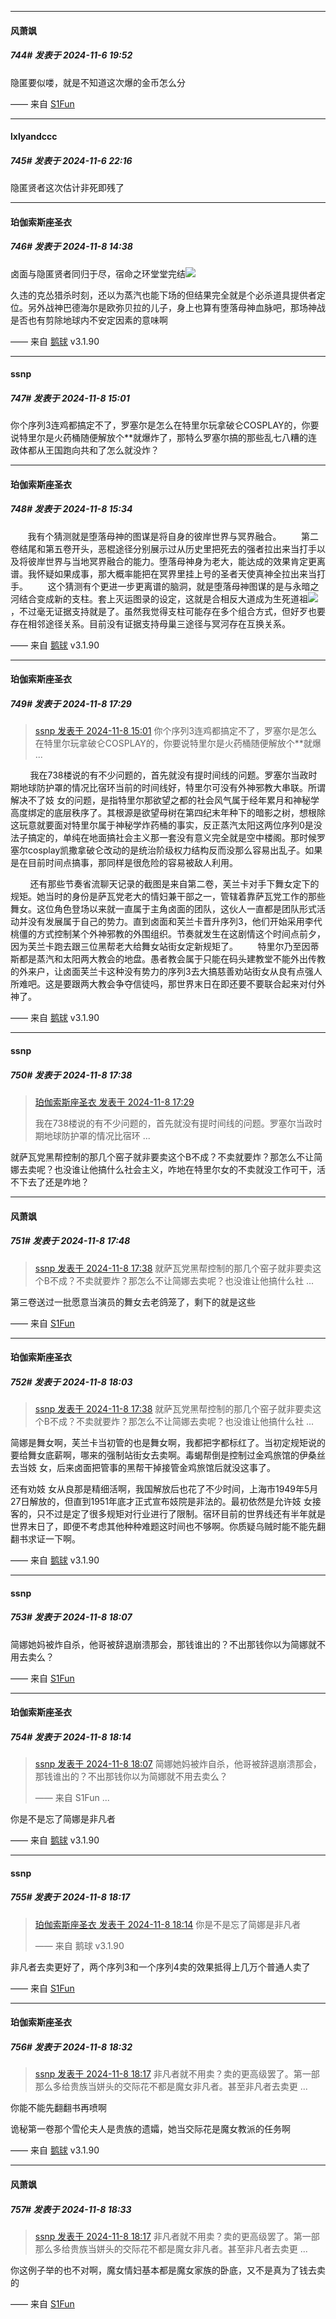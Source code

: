 ﻿
*****

####  风萧飒  
##### 744#       发表于 2024-11-6 19:52

隐匿要似喽，就是不知道这次爆的金币怎么分

—— 来自 [S1Fun](https://s1fun.koalcat.com)


*****

####  lxlyandccc  
##### 745#       发表于 2024-11-6 22:16

隐匿贤者这次估计非死即残了


*****

####  珀伽索斯座圣衣  
##### 746#       发表于 2024-11-8 14:38

卤面与隐匿贤者同归于尽，宿命之环堂堂完结<img src="https://static.saraba1st.com/image/smiley/face2017/067.png" referrerpolicy="no-referrer">

久违的克怂猎杀时刻，还以为蒸汽也能下场的但结果完全就是个必杀道具提供者定位。另外战神巴德海尔是欧弥贝拉的儿子，身上也算有堕落母神血脉吧，那场神战是否也有剪除地球内不安定因素的意味啊

—— 来自 [鹅球](https://www.pgyer.com/GcUxKd4w) v3.1.90


*****

####  ssnp  
##### 747#       发表于 2024-11-8 15:01

你个序列3连鸡都搞定不了，罗塞尔是怎么在特里尔玩拿破仑COSPLAY的，你要说特里尔是火药桶随便解放个**就爆炸了，那特么罗塞尔搞的那些乱七八糟的连政体都从王国跑向共和了怎么就没炸？


*****

####  珀伽索斯座圣衣  
##### 748#       发表于 2024-11-8 15:34

       我有个猜测就是堕落母神的图谋是将自身的彼岸世界与冥界融合。
       第二卷结尾和第五卷开头，恶棍途径分别展示过从历史里把死去的强者拉出来当打手以及将彼岸世界与当地冥界融合的能力。堕落母神身为老大，能达成的效果肯定更离谱。我怀疑如果成事，那大概率能把在冥界里挂上号的圣者天使真神全拉出来当打手。
       这个猜测有个更进一步更离谱的脑洞，就是堕落母神图谋的是与永暗之河结合变成新的支柱。套上灭运图录的设定，这就是合相反大道成为生死道祖<img src="https://static.saraba1st.com/image/smiley/face2017/067.png" referrerpolicy="no-referrer">，不过毫无证据支持就是了。虽然我觉得支柱可能存在多个组合方式，但好歹也要存在相邻途径关系。目前没有证据支持母巢三途径与冥河存在互换关系。

—— 来自 [鹅球](https://www.pgyer.com/GcUxKd4w) v3.1.90


*****

####  珀伽索斯座圣衣  
##### 749#       发表于 2024-11-8 17:29

<blockquote><a href="httphttps://bbs.saraba1st.com/2b/forum.php?mod=redirect&amp;goto=findpost&amp;pid=66648559&amp;ptid=2170642" target="_blank">ssnp 发表于 2024-11-8 15:01</a>
你个序列3连鸡都搞定不了，罗塞尔是怎么在特里尔玩拿破仑COSPLAY的，你要说特里尔是火药桶随便解放个**就爆 ...</blockquote>
        我在738楼说的有不少问题的，首先就没有提时间线的问题。罗塞尔当政时期地球防护罩的情况比宿环当前的时间线好，特里尔可没有外神邪教大串联。所谓解决不了妓 女的问题，是指特里尔那欲望之都的社会风气属于经年累月和神秘学高度绑定的底层秩序了。其根源是欲望母树在第四纪末年种下的暗影之树，想根除这玩意就要面对特里尔属于神秘学炸药桶的事实，反正蒸汽太阳这两位序列0是没法子搞定的，单纯在地面搞社会主义那一套没有意义完全就是空中楼阁。那时候罗塞尔cosplay凯撒拿破仑改动的是统治阶级权力结构反而没那么容易出乱子。如果是在目前时间点搞事，那同样是很危险的容易被敌人利用。
        

        还有那些节奏省流聊天记录的截图是来自第二卷，芙兰卡对手下舞女定下的规矩。她当时的身份是萨瓦党老大的情妇兼干部之一，管辖着靠萨瓦党工作的那些舞女。这位角色登场以来就一直属于主角卤面的团队，这伙人一直都是团队形式活动并没有发展属于自己的势力。直到卤面和芙兰卡晋升序列3，他们开始采用李代桃僵的方式控制某个外神邪教的外围组织。节奏就发生在这剧情这个时间点前夕，因为芙兰卡跑去跟三位黑帮老大给舞女站街女定新规矩了。
       特里尔乃至因蒂斯都是蒸汽和太阳两大教会的地盘。愚者教会属于只能在码头建教堂不能外出传教的外来户，让卤面芙兰卡这种没有势力的序列3去大搞慈善劝站街女从良有点强人所难吧。这是要跟两大教会争夺信徒吗，那世界末日在即还要不要联合起来对付外神了。

—— 来自 [鹅球](https://www.pgyer.com/GcUxKd4w) v3.1.90


*****

####  ssnp  
##### 750#       发表于 2024-11-8 17:38

<blockquote><a href="httphttps://bbs.saraba1st.com/2b/forum.php?mod=redirect&amp;goto=findpost&amp;pid=66650061&amp;ptid=2170642" target="_blank">珀伽索斯座圣衣 发表于 2024-11-8 17:29</a>

我在738楼说的有不少问题的，首先就没有提时间线的问题。罗塞尔当政时期地球防护罩的情况比宿环 ...</blockquote>
就萨瓦党黑帮控制的那几个窑子就非要卖这个B不成？不卖就要炸？那怎么不让简娜去卖呢？也没谁让他搞什么社会主义，咋地在特里尔女的不卖就没工作可干，活不下去了还是咋地？


*****

####  风萧飒  
##### 751#       发表于 2024-11-8 17:48

<blockquote><a href="httphttps://bbs.saraba1st.com/2b/forum.php?mod=redirect&amp;goto=findpost&amp;pid=66650131&amp;ptid=2170642" target="_blank">ssnp 发表于 2024-11-8 17:38</a>
就萨瓦党黑帮控制的那几个窑子就非要卖这个B不成？不卖就要炸？那怎么不让简娜去卖呢？也没谁让他搞什么社 ...</blockquote>
第三卷送过一批愿意当演员的舞女去老鸽笼了，剩下的就是这些

—— 来自 [S1Fun](https://s1fun.koalcat.com)


*****

####  珀伽索斯座圣衣  
##### 752#       发表于 2024-11-8 18:03

<blockquote><a href="httphttps://bbs.saraba1st.com/2b/forum.php?mod=redirect&amp;goto=findpost&amp;pid=66650131&amp;ptid=2170642" target="_blank">ssnp 发表于 2024-11-8 17:38</a>
就萨瓦党黑帮控制的那几个窑子就非要卖这个B不成？不卖就要炸？那怎么不让简娜去卖呢？也没谁让他搞什么社 ...</blockquote>
简娜是舞女啊，芙兰卡当初管的也是舞女啊，我都把字都标红了。当初定规矩说的要给舞女底薪啊，哪来的强制站街女去卖啊。毒蝎帮倒是控制过金鸡旅馆的伊桑丝去当妓 女，后来卤面把管事的黑帮干掉接管金鸡旅馆后就没这事了。

还有劝妓 女从良那是精细活啊，我国解放后也花了不少时间，上海市1949年5月27日解放的，但直到1951年底才正式宣布妓院是非法的。最初依然是允许妓 女接客的，只不过是定了很多规矩对行业进行了限制。宿环目前的世界线还有半年就是世界末日了，即便不考虑其他种种难题这时间也不够啊。你质疑乌贼时能不能先翻翻书求证一下啊。

—— 来自 [鹅球](https://www.pgyer.com/GcUxKd4w) v3.1.90

*****

####  ssnp  
##### 753#       发表于 2024-11-8 18:07

简娜她妈被炸自杀，他哥被辞退崩溃那会，那钱谁出的？不出那钱你以为简娜就不用去卖么？

—— 来自 [S1Fun](https://s1fun.koalcat.com)


*****

####  珀伽索斯座圣衣  
##### 754#       发表于 2024-11-8 18:14

<blockquote><a href="httphttps://bbs.saraba1st.com/2b/forum.php?mod=redirect&amp;goto=findpost&amp;pid=66650418&amp;ptid=2170642" target="_blank">ssnp 发表于 2024-11-8 18:07</a>
简娜她妈被炸自杀，他哥被辞退崩溃那会，那钱谁出的？不出那钱你以为简娜就不用去卖么？

—— 来自 S1Fun ...</blockquote>
你是不是忘了简娜是非凡者

—— 来自 [鹅球](https://www.pgyer.com/GcUxKd4w) v3.1.90

*****

####  ssnp  
##### 755#       发表于 2024-11-8 18:17

<blockquote><a href="httphttps://bbs.saraba1st.com/2b/forum.php?mod=redirect&amp;goto=findpost&amp;pid=66650474&amp;ptid=2170642" target="_blank">珀伽索斯座圣衣 发表于 2024-11-8 18:14</a>
你是不是忘了简娜是非凡者

—— 来自 鹅球 v3.1.90</blockquote>
非凡者去卖更好了，两个序列3和一个序列4卖的效果抵得上几万个普通人卖了

—— 来自 [S1Fun](https://s1fun.koalcat.com)


*****

####  珀伽索斯座圣衣  
##### 756#       发表于 2024-11-8 18:32

<blockquote><a href="httphttps://bbs.saraba1st.com/2b/forum.php?mod=redirect&amp;goto=findpost&amp;pid=66650496&amp;ptid=2170642" target="_blank">ssnp 发表于 2024-11-8 18:17</a>
非凡者就不用卖？卖的更高级罢了。第一部那么多给贵族当姘头的交际花不都是魔女非凡者。甚至非凡者去卖更 ...</blockquote>
你能不能先翻翻书再喷啊

诡秘第一卷那个雪伦夫人是贵族的遗孀，她当交际花是魔女教派的任务啊

—— 来自 [鹅球](https://www.pgyer.com/GcUxKd4w) v3.1.90

*****

####  风萧飒  
##### 757#       发表于 2024-11-8 18:33

<blockquote><a href="httphttps://bbs.saraba1st.com/2b/forum.php?mod=redirect&amp;goto=findpost&amp;pid=66650496&amp;ptid=2170642" target="_blank">ssnp 发表于 2024-11-8 18:17</a>
非凡者就不用卖？卖的更高级罢了。第一部那么多给贵族当姘头的交际花不都是魔女非凡者。甚至非凡者去卖更 ...</blockquote>
你这例子举的也不对啊，魔女情妇基本都是魔女家族的卧底，又不是真为了钱去卖的

—— 来自 [S1Fun](https://s1fun.koalcat.com)

